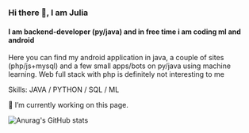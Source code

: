 
### Hi there 👋, I am Julia
#### I am backend-developer (py/java) and in free time i am coding ml and android

Here you can find my android application in java, a couple of sites (php/js+mysql) and a few small apps/bots on py/java using machine learning. Web full stack with php is definitely not interesting to me

Skills: JAVA / PYTHON / SQL / ML

 🔭 I’m currently working on this page.

![Anurag's GitHub stats](https://github-readme-stats.vercel.app/apitispen=anuraghazra&show_icons=true&theme=transparent)







<!--
**tispen/tis is a ✨ _special_ ✨ repository because its `README.md` (this file) appears on your GitHub profile.

Here are some ideas to get you started:

- 🔭 I’m currently working on ...
- 🌱 I’m currently learning ...
- 👯 I’m looking to collaborate on ...
- 🤔 I’m looking for help with ...
- 💬 Ask me about ...
- 📫 How to reach me: ...
- 😄 Pronouns: ...
- ⚡ Fun fact: ...
-->
